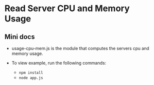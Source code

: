 # Read Server CPU and Memory Usage

## Mini docs

- usage-cpu-mem.js is the module that computes the servers cpu and memory usage.

- To view example, run the following commands:
  - `npm install`
  - `node app.js`
  